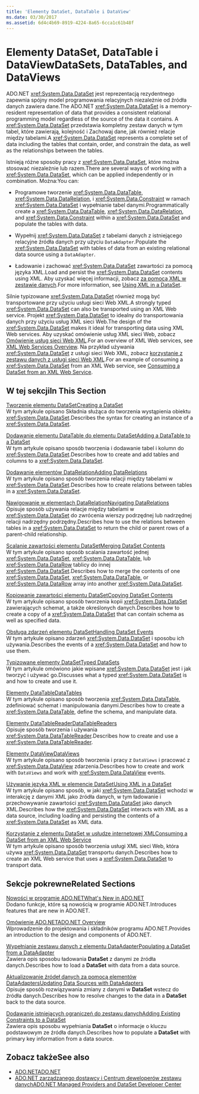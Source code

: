 ```yaml
---
title: 'Elementy DataSet, DataTable i DataView'
ms.date: 03/30/2017
ms.assetid: 6d4c4b69-8919-4224-8a65-6cca1c61b48f
---
```

# <a name="datasets-datatables-and-dataviews"></a><span data-ttu-id="18bb6-102">Elementy DataSet, DataTable i DataView</span><span class="sxs-lookup"><span data-stu-id="18bb6-102">DataSets, DataTables, and DataViews</span></span>
<span data-ttu-id="18bb6-103">ADO.NET <xref:System.Data.DataSet> jest reprezentacją rezydentnego zapewnia spójny model programowania relacyjnych niezależnie od źródła danych zawiera dane.</span><span class="sxs-lookup"><span data-stu-id="18bb6-103">The ADO.NET <xref:System.Data.DataSet> is a memory-resident representation of data that provides a consistent relational programming model regardless of the source of the data it contains.</span></span> <span data-ttu-id="18bb6-104">A <xref:System.Data.DataSet> przedstawia kompletny zestaw danych w tym tabel, które zawierają, kolejność i Zachowaj dane, jak również relacje między tabelami.</span><span class="sxs-lookup"><span data-stu-id="18bb6-104">A <xref:System.Data.DataSet> represents a complete set of data including the tables that contain, order, and constrain the data, as well as the relationships between the tables.</span></span>  
  
 <span data-ttu-id="18bb6-105">Istnieją różne sposoby pracy z <xref:System.Data.DataSet>, które można stosować niezależnie lub razem.</span><span class="sxs-lookup"><span data-stu-id="18bb6-105">There are several ways of working with a <xref:System.Data.DataSet>, which can be applied independently or in combination.</span></span> <span data-ttu-id="18bb6-106">Można:</span><span class="sxs-lookup"><span data-stu-id="18bb6-106">You can:</span></span>  
  
-   <span data-ttu-id="18bb6-107">Programowe tworzenie <xref:System.Data.DataTable>, <xref:System.Data.DataRelation>, i <xref:System.Data.Constraint> w ramach <xref:System.Data.DataSet> i wypełnianie tabel danymi.</span><span class="sxs-lookup"><span data-stu-id="18bb6-107">Programmatically create a <xref:System.Data.DataTable>, <xref:System.Data.DataRelation>, and <xref:System.Data.Constraint> within a <xref:System.Data.DataSet> and populate the tables with data.</span></span>  
  
-   <span data-ttu-id="18bb6-108">Wypełnij <xref:System.Data.DataSet> z tabelami danych z istniejącego relacyjne źródła danych przy użyciu `DataAdapter`.</span><span class="sxs-lookup"><span data-stu-id="18bb6-108">Populate the <xref:System.Data.DataSet> with tables of data from an existing relational data source using a `DataAdapter`.</span></span>  
  
-   <span data-ttu-id="18bb6-109">Ładowanie i zachować <xref:System.Data.DataSet> zawartości za pomocą języka XML.</span><span class="sxs-lookup"><span data-stu-id="18bb6-109">Load and persist the <xref:System.Data.DataSet> contents using XML.</span></span> <span data-ttu-id="18bb6-110">Aby uzyskać więcej informacji, zobacz [za pomocą XML w zestawie danych](../../../../../docs/framework/data/adonet/dataset-datatable-dataview/using-xml-in-a-dataset.md).</span><span class="sxs-lookup"><span data-stu-id="18bb6-110">For more information, see [Using XML in a DataSet](../../../../../docs/framework/data/adonet/dataset-datatable-dataview/using-xml-in-a-dataset.md).</span></span>  
  
 <span data-ttu-id="18bb6-111">Silnie typizowane <xref:System.Data.DataSet> również mogą być transportowane przy użyciu usługi sieci Web XML.</span><span class="sxs-lookup"><span data-stu-id="18bb6-111">A strongly typed <xref:System.Data.DataSet> can also be transported using an XML Web service.</span></span> <span data-ttu-id="18bb6-112">Projekt <xref:System.Data.DataSet> to idealny do transportowania danych przy użyciu usług XML sieci Web.</span><span class="sxs-lookup"><span data-stu-id="18bb6-112">The design of the <xref:System.Data.DataSet> makes it ideal for transporting data using XML Web services.</span></span> <span data-ttu-id="18bb6-113">Aby uzyskać omówienie usług XML sieci Web, zobacz [Omówienie usług sieci Web XML](https://msdn.microsoft.com/library/9db0c7b8-bca6-462b-9be5-f5f9a7f05a4d).</span><span class="sxs-lookup"><span data-stu-id="18bb6-113">For an overview of XML Web services, see [XML Web Services Overview](https://msdn.microsoft.com/library/9db0c7b8-bca6-462b-9be5-f5f9a7f05a4d).</span></span> <span data-ttu-id="18bb6-114">Na przykład używania <xref:System.Data.DataSet> z usługi sieci Web XML, zobacz [korzystanie z zestawu danych z usługi sieci Web XML](../../../../../docs/framework/data/adonet/dataset-datatable-dataview/consuming-a-dataset-from-an-xml-web-service.md).</span><span class="sxs-lookup"><span data-stu-id="18bb6-114">For an example of consuming a <xref:System.Data.DataSet> from an XML Web service, see [Consuming a DataSet from an XML Web Service](../../../../../docs/framework/data/adonet/dataset-datatable-dataview/consuming-a-dataset-from-an-xml-web-service.md).</span></span>  
  
## <a name="in-this-section"></a><span data-ttu-id="18bb6-115">W tej sekcji</span><span class="sxs-lookup"><span data-stu-id="18bb6-115">In This Section</span></span>  
 [<span data-ttu-id="18bb6-116">Tworzenie elementu DataSet</span><span class="sxs-lookup"><span data-stu-id="18bb6-116">Creating a DataSet</span></span>](../../../../../docs/framework/data/adonet/dataset-datatable-dataview/creating-a-dataset.md)  
 <span data-ttu-id="18bb6-117">W tym artykule opisano Składnia służąca do tworzenia wystąpienia obiektu <xref:System.Data.DataSet>.</span><span class="sxs-lookup"><span data-stu-id="18bb6-117">Describes the syntax for creating an instance of a <xref:System.Data.DataSet>.</span></span>  
  
 [<span data-ttu-id="18bb6-118">Dodawanie elementu DataTable do elementu DataSet</span><span class="sxs-lookup"><span data-stu-id="18bb6-118">Adding a DataTable to a DataSet</span></span>](../../../../../docs/framework/data/adonet/dataset-datatable-dataview/adding-a-datatable-to-a-dataset.md)  
 <span data-ttu-id="18bb6-119">W tym artykule opisano sposób tworzenia i dodawanie tabel i kolumn do <xref:System.Data.DataSet>.</span><span class="sxs-lookup"><span data-stu-id="18bb6-119">Describes how to create and add tables and columns to a <xref:System.Data.DataSet>.</span></span>  
  
 [<span data-ttu-id="18bb6-120">Dodawanie elementów DataRelation</span><span class="sxs-lookup"><span data-stu-id="18bb6-120">Adding DataRelations</span></span>](../../../../../docs/framework/data/adonet/dataset-datatable-dataview/adding-datarelations.md)  
 <span data-ttu-id="18bb6-121">W tym artykule opisano sposób tworzenia relacji między tabelami w <xref:System.Data.DataSet>.</span><span class="sxs-lookup"><span data-stu-id="18bb6-121">Describes how to create relations between tables in a <xref:System.Data.DataSet>.</span></span>  
  
 [<span data-ttu-id="18bb6-122">Nawigowanie w elementach DataRelation</span><span class="sxs-lookup"><span data-stu-id="18bb6-122">Navigating DataRelations</span></span>](../../../../../docs/framework/data/adonet/dataset-datatable-dataview/navigating-datarelations.md)  
 <span data-ttu-id="18bb6-123">Opisuje sposób używania relacje między tabelami w <xref:System.Data.DataSet> do zwrócenia wierszy podrzędnej lub nadrzędnej relacji nadrzędny podrzędny.</span><span class="sxs-lookup"><span data-stu-id="18bb6-123">Describes how to use the relations between tables in a <xref:System.Data.DataSet> to return the child or parent rows of a parent-child relationship.</span></span>  
  
 [<span data-ttu-id="18bb6-124">Scalanie zawartości elementu DataSet</span><span class="sxs-lookup"><span data-stu-id="18bb6-124">Merging DataSet Contents</span></span>](../../../../../docs/framework/data/adonet/dataset-datatable-dataview/merging-dataset-contents.md)  
 <span data-ttu-id="18bb6-125">W tym artykule opisano sposób scalania zawartość jednej <xref:System.Data.DataSet>, <xref:System.Data.DataTable>, lub <xref:System.Data.DataRow> tablicy do innej <xref:System.Data.DataSet>.</span><span class="sxs-lookup"><span data-stu-id="18bb6-125">Describes how to merge the contents of one <xref:System.Data.DataSet>, <xref:System.Data.DataTable>, or <xref:System.Data.DataRow> array into another <xref:System.Data.DataSet>.</span></span>  
  
 [<span data-ttu-id="18bb6-126">Kopiowanie zawartości elementu DataSet</span><span class="sxs-lookup"><span data-stu-id="18bb6-126">Copying DataSet Contents</span></span>](../../../../../docs/framework/data/adonet/dataset-datatable-dataview/copying-dataset-contents.md)  
 <span data-ttu-id="18bb6-127">W tym artykule opisano sposób tworzenia kopii <xref:System.Data.DataSet> zawierających schemat, a także określonych danych.</span><span class="sxs-lookup"><span data-stu-id="18bb6-127">Describes how to create a copy of a <xref:System.Data.DataSet> that can contain schema as well as specified data.</span></span>  
  
 [<span data-ttu-id="18bb6-128">Obsługa zdarzeń elementu DataSet</span><span class="sxs-lookup"><span data-stu-id="18bb6-128">Handling DataSet Events</span></span>](../../../../../docs/framework/data/adonet/dataset-datatable-dataview/handling-dataset-events.md)  
 <span data-ttu-id="18bb6-129">W tym artykule opisano zdarzeń <xref:System.Data.DataSet> i sposobu ich używania.</span><span class="sxs-lookup"><span data-stu-id="18bb6-129">Describes the events of a <xref:System.Data.DataSet> and how to use them.</span></span>  
  
 [<span data-ttu-id="18bb6-130">Typizowane elementy DataSet</span><span class="sxs-lookup"><span data-stu-id="18bb6-130">Typed DataSets</span></span>](../../../../../docs/framework/data/adonet/dataset-datatable-dataview/typed-datasets.md)  
 <span data-ttu-id="18bb6-131">W tym artykule omówiono jakie wpisane <xref:System.Data.DataSet> jest i jak tworzyć i używać go.</span><span class="sxs-lookup"><span data-stu-id="18bb6-131">Discusses what a typed <xref:System.Data.DataSet> is and how to create and use it.</span></span>  
  
 [<span data-ttu-id="18bb6-132">Elementy DataTable</span><span class="sxs-lookup"><span data-stu-id="18bb6-132">DataTables</span></span>](../../../../../docs/framework/data/adonet/dataset-datatable-dataview/datatables.md)  
 <span data-ttu-id="18bb6-133">W tym artykule opisano sposób tworzenia <xref:System.Data.DataTable>, zdefiniować schemat i manipulowania danymi.</span><span class="sxs-lookup"><span data-stu-id="18bb6-133">Describes how to create a <xref:System.Data.DataTable>, define the schema, and manipulate data.</span></span>  
  
 [<span data-ttu-id="18bb6-134">Elementy DataTableReader</span><span class="sxs-lookup"><span data-stu-id="18bb6-134">DataTableReaders</span></span>](../../../../../docs/framework/data/adonet/dataset-datatable-dataview/datatablereaders.md)  
 <span data-ttu-id="18bb6-135">Opisuje sposób tworzenia i używania <xref:System.Data.DataTableReader>.</span><span class="sxs-lookup"><span data-stu-id="18bb6-135">Describes how to create and use a <xref:System.Data.DataTableReader>.</span></span>  
  
 [<span data-ttu-id="18bb6-136">Elementy DataView</span><span class="sxs-lookup"><span data-stu-id="18bb6-136">DataViews</span></span>](../../../../../docs/framework/data/adonet/dataset-datatable-dataview/dataviews.md)  
 <span data-ttu-id="18bb6-137">W tym artykule opisano sposób tworzenia i pracy z `DataViews` i pracować z <xref:System.Data.DataView> zdarzenia.</span><span class="sxs-lookup"><span data-stu-id="18bb6-137">Describes how to create and work with `DataViews` and work with <xref:System.Data.DataView> events.</span></span>  
  
 [<span data-ttu-id="18bb6-138">Używanie języka XML w elemencie DataSet</span><span class="sxs-lookup"><span data-stu-id="18bb6-138">Using XML in a DataSet</span></span>](../../../../../docs/framework/data/adonet/dataset-datatable-dataview/using-xml-in-a-dataset.md)  
 <span data-ttu-id="18bb6-139">W tym artykule opisano sposób, w jaki <xref:System.Data.DataSet> wchodzi w interakcję z danymi XML jako źródła danych, w tym ładowanie i przechowywanie zawartości <xref:System.Data.DataSet> jako danych XML.</span><span class="sxs-lookup"><span data-stu-id="18bb6-139">Describes how the <xref:System.Data.DataSet> interacts with XML as a data source, including loading and persisting the contents of a <xref:System.Data.DataSet> as XML data.</span></span>  
  
 [<span data-ttu-id="18bb6-140">Korzystanie z elementu DataSet w usłudze internetowej XML</span><span class="sxs-lookup"><span data-stu-id="18bb6-140">Consuming a DataSet from an XML Web Service</span></span>](../../../../../docs/framework/data/adonet/dataset-datatable-dataview/consuming-a-dataset-from-an-xml-web-service.md)  
 <span data-ttu-id="18bb6-141">W tym artykule opisano sposób tworzenia usługi XML sieci Web, która używa <xref:System.Data.DataSet> transportu danych.</span><span class="sxs-lookup"><span data-stu-id="18bb6-141">Describes how to create an XML Web service that uses a <xref:System.Data.DataSet> to transport data.</span></span>  
  
## <a name="related-sections"></a><span data-ttu-id="18bb6-142">Sekcje pokrewne</span><span class="sxs-lookup"><span data-stu-id="18bb6-142">Related Sections</span></span>  
 [<span data-ttu-id="18bb6-143">Nowości w programie ADO.NET</span><span class="sxs-lookup"><span data-stu-id="18bb6-143">What's New in ADO.NET</span></span>](../../../../../docs/framework/data/adonet/whats-new.md)  
 <span data-ttu-id="18bb6-144">Dodano funkcje, które są nowością w programie ADO.NET.</span><span class="sxs-lookup"><span data-stu-id="18bb6-144">Introduces features that are new in ADO.NET.</span></span>  
  
 [<span data-ttu-id="18bb6-145">Omówienie ADO.NET</span><span class="sxs-lookup"><span data-stu-id="18bb6-145">ADO.NET Overview</span></span>](../../../../../docs/framework/data/adonet/ado-net-overview.md)  
 <span data-ttu-id="18bb6-146">Wprowadzenie do projektowania i składników programu ADO.NET.</span><span class="sxs-lookup"><span data-stu-id="18bb6-146">Provides an introduction to the design and components of ADO.NET.</span></span>  
  
 [<span data-ttu-id="18bb6-147">Wypełnianie zestawu danych z elementu DataAdapter</span><span class="sxs-lookup"><span data-stu-id="18bb6-147">Populating a DataSet from a DataAdapter</span></span>](../../../../../docs/framework/data/adonet/populating-a-dataset-from-a-dataadapter.md)  
 <span data-ttu-id="18bb6-148">Zawiera opis sposobu ładowania **DataSet** z danymi ze źródła danych.</span><span class="sxs-lookup"><span data-stu-id="18bb6-148">Describes how to load a **DataSet** with data from a data source.</span></span>  
  
 [<span data-ttu-id="18bb6-149">Aktualizowanie źródeł danych za pomocą elementów DataAdapters</span><span class="sxs-lookup"><span data-stu-id="18bb6-149">Updating Data Sources with DataAdapters</span></span>](../../../../../docs/framework/data/adonet/updating-data-sources-with-dataadapters.md)  
 <span data-ttu-id="18bb6-150">Opisuje sposób rozwiązywania zmiany z danymi w **DataSet** wstecz do źródła danych.</span><span class="sxs-lookup"><span data-stu-id="18bb6-150">Describes how to resolve changes to the data in a **DataSet** back to the data source.</span></span>  
  
 [<span data-ttu-id="18bb6-151">Dodawanie istniejących ograniczeń do zestawu danych</span><span class="sxs-lookup"><span data-stu-id="18bb6-151">Adding Existing Constraints to a DataSet</span></span>](../../../../../docs/framework/data/adonet/adding-existing-constraints-to-a-dataset.md)  
 <span data-ttu-id="18bb6-152">Zawiera opis sposobu wypełniania **DataSet** o informacje o kluczu podstawowym ze źródła danych.</span><span class="sxs-lookup"><span data-stu-id="18bb6-152">Describes how to populate a **DataSet** with primary key information from a data source.</span></span>  
  
## <a name="see-also"></a><span data-ttu-id="18bb6-153">Zobacz także</span><span class="sxs-lookup"><span data-stu-id="18bb6-153">See also</span></span>
- [<span data-ttu-id="18bb6-154">ADO.NET</span><span class="sxs-lookup"><span data-stu-id="18bb6-154">ADO.NET</span></span>](../../../../../docs/framework/data/adonet/index.md)
- [<span data-ttu-id="18bb6-155">ADO.NET zarządzanego dostawcy i Centrum deweloperów zestawu danych</span><span class="sxs-lookup"><span data-stu-id="18bb6-155">ADO.NET Managed Providers and DataSet Developer Center</span></span>](https://go.microsoft.com/fwlink/?LinkId=217917)
